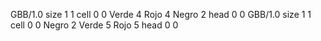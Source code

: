 <gs-board without-header> GBB/1.0
size 1 1
cell 0 0 Verde 4 Rojo 4 Negro 2 
head 0 0
 </gs-board>
<gs-board without-header> GBB/1.0
size 1 1
cell 0 0 Negro 2 Verde 5 Rojo 5 
head 0 0 </gs-board>